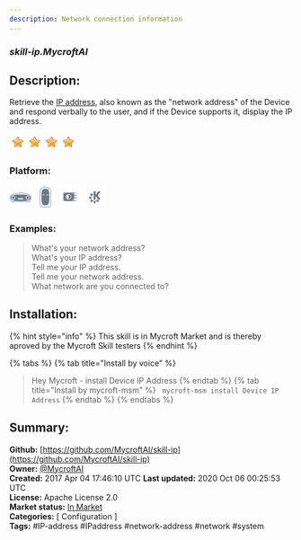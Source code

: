 ```yaml
---
description: Network connection information
---
```


### _skill-ip.MycroftAI_  
## Description:  
Retrieve the [IP address](https://en.wikipedia.org/wiki/IP_address), also known as the "network address" of the Device and respond verbally to the user, and if the Device supports it, display the IP address.  
  
![](../.gitbook/assets/star.png)![](../.gitbook/assets/star.png)![](../.gitbook/assets/star.png)![](../.gitbook/assets/star.png)  
  
### Platform:  
 ![Mark I](../.gitbook/assets/mark-1-icon.png)  ![Mark II](../.gitbook/assets/mark-2-icon.png)  ![Picroft](../.gitbook/assets/picroft-icon.png)  ![plasmoid](../.gitbook/assets/kde.png)   
### Examples:  
> What's your network address?  
> What's your IP address?  
> Tell me your IP address.  
> Tell me your network address.  
> What network are you connected to?  
  
## Installation:  
{% hint style="info" %}
This skill is in Mycroft Market and is thereby aproved by the Mycroft Skill testers
{% endhint %}
    
{% tabs %}
{% tab title="Install by voice" %}
> Hey Mycroft - install Device IP Address
{% endtab %}
  {% tab title="Install by mycroft-msm" %}
``` mycroft-msm install Device IP Address```
{% endtab %}
  {% endtabs %}
    
## Summary:  
**Github:** [https://github.com/MycroftAI/skill-ip](https://github.com/MycroftAI/skill-ip)  
**Owner:** [@MycroftAI](https://github.com/MycroftAI)  
**Created:** 2017 Apr 04 17:46:10 UTC  **Last updated:** 2020 Oct 06 00:25:53 UTC  
**License:** Apache License 2.0  
**Market status:** [In Market](https://market.mycroft.ai/skill/mycroft-ip)  
**Categories:** [ Configuration ]   
**Tags:** \#IP-address \#IPaddress \#network-address \#network \#system   
